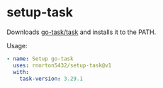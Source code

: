 # setup-task

Downloads [go-task/task](https://github.com/go-task/task) and installs it to the PATH.

Usage:
```yaml
- name: Setup go-task
  uses: rnorton5432/setup-task@v1
  with:
    task-version: 3.29.1
```
